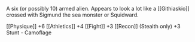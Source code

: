 A six (or possibly 10) armed alien.  Appears to look a lot like a [[Githiaskio]] crossed with Sigmund the sea monster or Squidward.  

[[Physique]] +6
[[Athletics]] +4
[[Fight]] +3
[[Recon]] (Stealth only) +3
Stunt - Camoflage